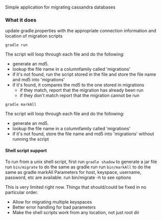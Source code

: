 Simple application for migrating cassandra databases

### What it does

update gradle.properties with the appropriate connection information and location of migration scripts

```gradle run```

The script will loop through each file and do the following:
* generate an md5.
* lookup the file name in a columnfamily called 'migrations'
* if it's not found, run the script stored in the file and store the file name and md5 into 'migrations'
* if it's found, it compares the md5 to the one stored in migrations
	* if they match, report that the migration has already been run
	* if they don't match report that the migration cannot be run

```gradle markAll```

The script will loop through each file and do the following:
* generate an md5.
* lookup the file name in a columnfamily called 'migrations'
* if it's not found, store the file name and md5 into 'migrations' without running the script


#### Shell script support
To run from a unix shell script, first run ```gradle shadow``` to generate a jar file
run ```bin/migrate``` to do the same as gradle run
run ```bin/markAll``` to do the same as gradle markAll
Parameters for host, keyspace, username, password, etc are available.  run bin/migrate -h to see options

This is very limited right now.  Things that should/could be fixed in no particular order.
* Allow for migrating multiple keyspaces
* Better error handling for bad parameters
* Make the shell scripts work from any location, not just root dir




